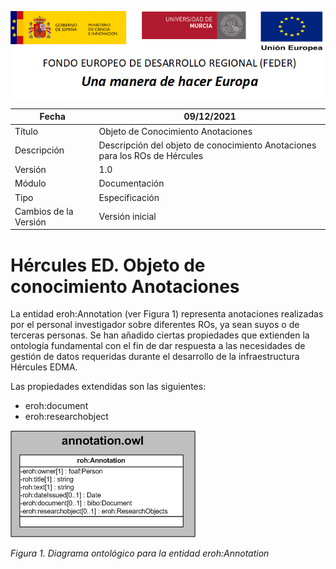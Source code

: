 ![](../../Docs/media/CabeceraDocumentosMD.png)

| Fecha         | 09/12/2021                                                   |
| ------------- | ------------------------------------------------------------ |
|Título|Objeto de Conocimiento Anotaciones| 
|Descripción|Descripción del objeto de conocimiento Anotaciones para los ROs de Hércules|
|Versión|1.0|
|Módulo|Documentación|
|Tipo|Especificación|
|Cambios de la Versión|Versión inicial|

# Hércules ED. Objeto de conocimiento Anotaciones

La entidad eroh:Annotation (ver Figura 1) representa anotaciones realizadas por el personal investigador sobre diferentes ROs, ya sean suyos o de terceras personas.
Se han añadido ciertas propiedades que extienden la ontología fundamental con el fin de dar respuesta a las necesidades de gestión de datos requeridas durante el desarrollo de la infraestructura Hércules EDMA.

Las propiedades extendidas son las siguientes:

- eroh:document
- eroh:researchobject


![](../../Docs/media/ObjetosDeConocimiento/Annotation.png)

*Figura 1. Diagrama ontológico para la entidad eroh:Annotation*
